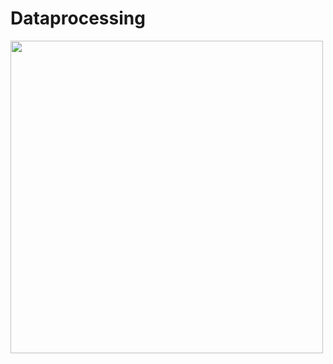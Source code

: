 # Dataprocessing
  
<img src="https://github.com/seawavve/PeekABook/blob/main/dataProcessing/labelling.png" width="500" >

